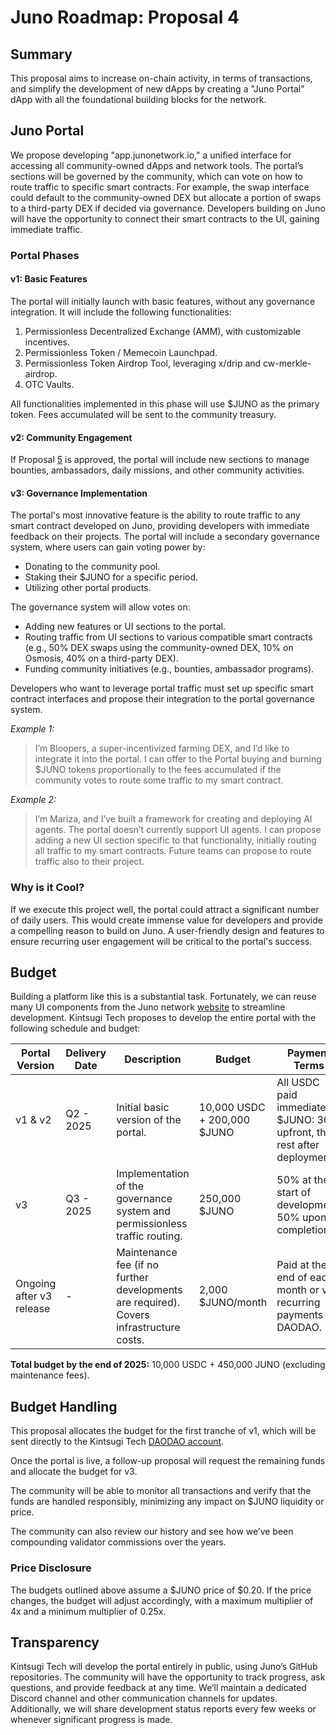 # Juno Roadmap: Proposal 4

## Summary

This proposal aims to increase on-chain activity, in terms of transactions, and simplify the development of new dApps by creating a "Juno Portal" dApp with all the foundational building blocks for the network.

## Juno Portal

We propose developing "app.junonetwork.io," a unified interface for accessing all community-owned dApps and network tools. The portal’s sections will be governed by the community, which can vote on how to route traffic to specific smart contracts. For example, the swap interface could default to the community-owned DEX but allocate a portion of swaps to a third-party DEX if decided via governance. Developers building on Juno will have the opportunity to connect their smart contracts to the UI, gaining immediate traffic.

### Portal Phases

#### v1: Basic Features

The portal will initially launch with basic features, without any governance integration. It will include the following functionalities:

1. Permissionless Decentralized Exchange (AMM), with customizable incentives.
2. Permissionless Token / Memecoin Launchpad.
3. Permissionless Token Airdrop Tool, leveraging x/drip and cw-merkle-airdrop.
4. OTC Vaults.

All functionalities implemented in this phase will use $JUNO as the primary token. Fees accumulated will be sent to the community treasury.

#### v2: Community Engagement

If Proposal [5](./5-community-activities.md) is approved, the portal will include new sections to manage bounties, ambassadors, daily missions, and other community activities.

#### v3: Governance Implementation

The portal's most innovative feature is the ability to route traffic to any smart contract developed on Juno, providing developers with immediate feedback on their projects. The portal will include a secondary governance system, where users can gain voting power by:

- Donating to the community pool.
- Staking their $JUNO for a specific period.
- Utilizing other portal products.

The governance system will allow votes on:

- Adding new features or UI sections to the portal.
- Routing traffic from UI sections to various compatible smart contracts (e.g., 50% DEX swaps using the community-owned DEX, 10% on Osmosis, 40% on a third-party DEX).
- Funding community initiatives (e.g., bounties, ambassador programs).

Developers who want to leverage portal traffic must set up specific smart contract interfaces and propose their integration to the portal governance system.

_Example 1:_

> I’m Bloopers, a super-incentivized farming DEX, and I’d like to integrate it into the portal. I can offer to the Portal buying and burning $JUNO tokens proportionally to the fees accumulated if the community votes to route some traffic to my smart contract.

_Example 2:_

> I’m Mariza, and I’ve built a framework for creating and deploying AI agents. The portal doesn’t currently support UI agents. I can propose adding a new UI section specific to that functionality, initially routing all traffic to my smart contracts. Future teams can propose to route traffic also to their project.

### Why is it Cool?

If we execute this project well, the portal could attract a significant number of daily users. This would create immense value for developers and provide a compelling reason to build on Juno. A user-friendly design and features to ensure recurring user engagement will be critical to the portal's success.

## Budget

Building a platform like this is a substantial task. Fortunately, we can reuse many UI components from the Juno network [website](https://junonetwork.io) to streamline development. Kintsugi Tech proposes to develop the entire portal with the following schedule and budget:

| Portal Version           | Delivery Date | Description                                                                             | Budget                      | Payment Terms                                                             |
| ------------------------ | ------------- | --------------------------------------------------------------------------------------- | --------------------------- | ------------------------------------------------------------------------- |
| v1 & v2                  | Q2 - 2025     | Initial basic version of the portal.                                                    | 10,000 USDC + 200,000 $JUNO | All USDC paid immediately; $JUNO: 30% upfront, the rest after deployment. |
| v3                       | Q3 - 2025     | Implementation of the governance system and permissionless traffic routing.             | 250,000 $JUNO               | 50% at the start of development, 50% upon completion.                     |
| Ongoing after v3 release | -             | Maintenance fee (if no further developments are required). Covers infrastructure costs. | 2,000 $JUNO/month           | Paid at the end of each month or via recurring payments on DAODAO.        |

**Total budget by the end of 2025:** 10,000 USDC + 450,000 JUNO (excluding maintenance fees).

## Budget Handling

This proposal allocates the budget for the first tranche of v1, which will be sent directly to the Kintsugi Tech [DAODAO account](https://daodao.zone/dao/osmo1ruxpcljuhpepuw2ywxlqsuhy8u3eulz5hdrsedcvwex8qnsd9yqsqv09j7/treasury).

Once the portal is live, a follow-up proposal will request the remaining funds and allocate the budget for v3.

The community will be able to monitor all transactions and verify that the funds are handled responsibly, minimizing any impact on $JUNO liquidity or price.

The community can also review our history and see how we’ve been compounding validator commissions over the years.

### Price Disclosure

The budgets outlined above assume a $JUNO price of $0.20. If the price changes, the budget will adjust accordingly, with a maximum multiplier of 4x and a minimum multiplier of 0.25x.

## Transparency

Kintsugi Tech will develop the portal entirely in public, using Juno’s GitHub repositories. The community will have the opportunity to track progress, ask questions, and provide feedback at any time. We’ll maintain a dedicated Discord channel and other communication channels for updates. Additionally, we will share development status reports every few weeks or whenever significant progress is made.
